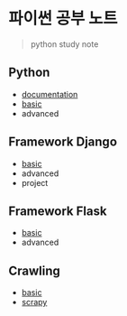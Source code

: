 # 파이썬 공부 노트

> python study note

## Python

- [documentation](doc.py)
- [basic](/c01basic)
- advanced

## Framework Django

- [basic](/c02django_basic)
- advanced
- project  

## Framework Flask

- [basic](/c03flask-basic)
- advanced

## Crawling

- [basic](/p02crawling-basic)
- [scrapy](/p03crawling-scrapy)
